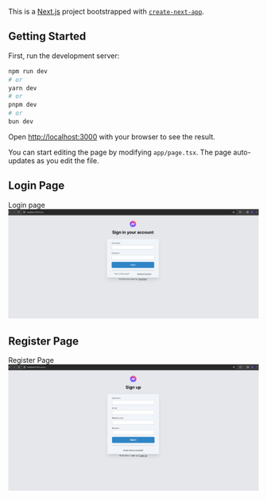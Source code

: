 This is a [Next.js](https://nextjs.org/) project bootstrapped with [`create-next-app`](https://github.com/vercel/next.js/tree/canary/packages/create-next-app).

## Getting Started

First, run the development server:

```bash
npm run dev
# or
yarn dev
# or
pnpm dev
# or
bun dev
```

Open [http://localhost:3000](http://localhost:3000) with your browser to see the result.

You can start editing the page by modifying `app/page.tsx`. The page auto-updates as you edit the file.

## Login Page 
Login page 
![alt text](https://github.com/BilalHunturk/Login-Register-Page/blob/main/app/images/loginPage.PNG)

## Register Page
Register Page
![alt text](https://github.com/BilalHunturk/Login-Register-Page/blob/main/app/images/registerPage.PNG)